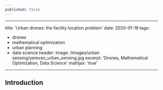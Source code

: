 ```yaml
---
published: false
---
```

---
title: 'Urban drones: the facility location problem'
date: 2020-01-19
tags:
  - drones
  - mathematical optimization
  - urban planning
  - data science
header:
  image: /images/urban sensing/yerevan_urban_sensing.jpg
excerpt: 'Drones, Mathematical Optimization, Data Science'
mathjax: 'true'
---

## Introduction
